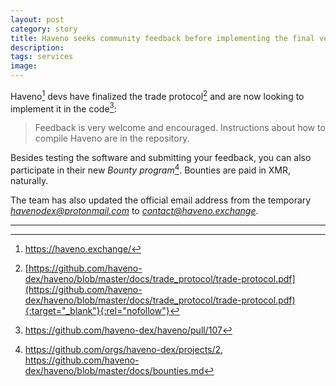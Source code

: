 ```yaml
---
layout: post
category: story
title: Haveno seeks community feedback before implementing the final version of the trade protocol
description: 
tags: services
image: 
---
```


Haveno[^1] devs have finalized the trade protocol[^2] and are now looking to implement it in the code[^3]:

> Feedback is very welcome and encouraged. Instructions about how to compile Haveno are in the repository. 

Besides testing the software and submitting your feedback, you can also participate in their new *Bounty program*[^4]. Bounties are paid in XMR, naturally.

The team has also updated the official email address from the temporary *havenodex@protonmail.com* to *contact@haveno.exchange*.

---

[^1]: https://haveno.exchange/
[^2]: [https://github.com/haveno-dex/haveno/blob/master/docs/trade_protocol/trade-protocol.pdf](https://github.com/haveno-dex/haveno/blob/master/docs/trade_protocol/trade-protocol.pdf){:target="_blank"}{:rel="nofollow"}
[^3]: https://github.com/haveno-dex/haveno/pull/107
[^4]: https://github.com/orgs/haveno-dex/projects/2, https://github.com/haveno-dex/haveno/blob/master/docs/bounties.md	
